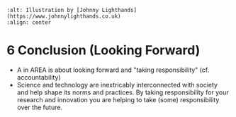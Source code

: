 ```{image} ../../images/illustrations/sociotechnical_2.png
:alt: Illustration by [Johnny Lighthands](https://www.johnnylighthands.co.uk)
:align: center
```

# 6 Conclusion (Looking Forward)

- A in AREA is about looking forward and "taking responsibility" (cf. accountability)
- Science and technology are inextricably interconnected with society and help shape its norms and practices. By taking responsibility for your research and innovation you are helping to take (some) responsibility over the future.
